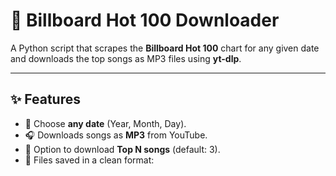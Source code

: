 # 🎵 Billboard Hot 100 Downloader  

A Python script that scrapes the **Billboard Hot 100** chart for any given date and downloads the top songs as MP3 files using **yt-dlp**.  

---

## ✨ Features
- 📅 Choose **any date** (Year, Month, Day).  
- 🎧 Downloads songs as **MP3** from YouTube.  
- 🔢 Option to download **Top N songs** (default: 3).  
- 📂 Files saved in a clean format:  
